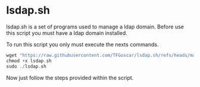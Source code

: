 # lsdap.sh
lsdap.sh is a set of programs used to manage a ldap domain.
Before use this script you must have a ldap domain installed.

To run this script you only must execute the nexts commands.
```c
wget "https://raw.githubusercontent.com/TFGoscar/lsdap.sh/refs/heads/main/setup.sh"
chmod +x lsdap.sh
sudo ./lsdap.sh
```
Now just follow the steps provided within the script.
